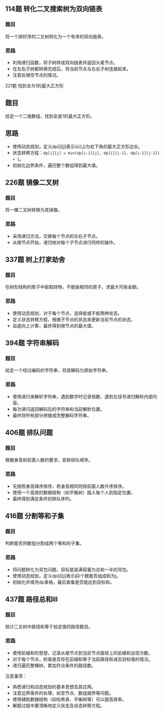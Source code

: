 ## 114题 转化二叉搜索树为双向链表

### 题目
将一个排好序的二叉树转化为一个有序的双向链表。
### 思路
- 利用递归函数，将子树转成双向链表并返回头尾节点。
- 在左右子树都转换完成后，将当前节点与左右子树连接起来。
- 注意处理空节点的情况。

221题 找到全为1的最大正方形
## 题目
给定一个二维数组，找到全是1的最大正方形。
## 思路
- 使用动态规划，定义dp[i][j]表示以(i,j)为右下角的最大正方形边长。
- 状态转移方程：`dp[i][j] = min(dp[i-1][j], dp[i][j-1], dp[i-1][j-1]) + 1`。
- 初始化边界条件，遍历整个数组得到最大值。

## 226题 镜像二叉树
### 题目
将一棵二叉树转换为其镜像。
### 思路 
- 采用递归方法，交换每个节点的左右子节点。
- 从根节点开始，递归地对每个子节点进行同样的操作。

## 337题 树上打家劫舍
### 题目
在树形结构的房子中偷取财物，不能偷相邻的房子，求最大可偷金额。
### 思路
- 使用动态规划，对于每个节点，选择偷或不偷两种状态。
- 定义状态转移方程，根据子节点的状态来更新当前节点的状态。
- 自底向上计算，最终得到根节点的最大值。

## 394题 字符串解码 
### 题目
给定一个经过编码的字符串，将其解码为原始字符串。
### 思路
- 使用递归来解析字符串，遇到数字时记录倍数，遇到左括号递归解析内部内容。
- 每次递归返回解码后的字符串和当前解析位置。
- 最终将所有部分拼接成完整解码字符串。

## 406题 排队问题 
### 题目
根据身高和前面人数的要求，安排排队顺序。
### 思路
- 先按照身高降序排序，若身高相同则按前面人数升序排序。
- 使用一个高效的数据结构（如平衡树）插入每个人到指定位置。
- 最终得到满足条件的排队序列。

## 416题 分割等和子集
### 题目 
判断能否将数组分割成两个等和的子集。
### 思路
- 将问题转化为背包问题，目标是装满容量为总和一半的背包。
- 使用动态规划，定义dp[i][j]表示前i个数能否组成和为j。
- 初始化并填充dp表格，最后查看是否能达到目标和。

## 437题 路径总和III 
### 题目
统计二叉树中路径和等于给定值的路径数目。
### 思路
- 使用前缀和的思想，记录从根节点到当前节点路径上的前缀和出现次数。
- 对于每个节点，检查是否存在前缀和等于当前路径和减去目标值的情况。
- 递归遍历整棵树，累加符合条件的路径数。

注意事项：
- 熟悉递归和动态规划的基本思想及其应用。
- 注意边界条件的处理，如空节点、数组越界等问题。
- 使用辅助数据结构（如哈希表、平衡树等）可以提高效率。
- 解题过程中要清晰地定义状态及状态转移方程。